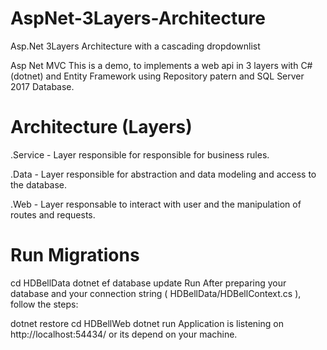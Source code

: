 # AspNet-3Layers-Architecture
 Asp.Net 3Layers Architecture with a cascading dropdownlist


Asp Net MVC
This is a demo, to implements a web api in 3 layers with C# (dotnet) and Entity Framework using Repository patern and SQL Server 2017 Database.

# Architecture (Layers)
.Service - Layer responsible for responsible for business rules.

.Data - Layer responsible for abstraction and data modeling and access to the database.

.Web - Layer responsable to interact with user and the manipulation of routes and requests.

# Run Migrations
cd HDBellData
dotnet ef database update
Run
After preparing your database and your connection string ( HDBellData/HDBellContext.cs ), follow the steps:

dotnet restore
cd HDBellWeb
dotnet run
Application is listening on http://localhost:54434/  or its depend on your machine.


